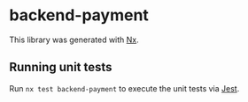 # backend-payment

This library was generated with [Nx](https://nx.dev).

## Running unit tests

Run `nx test backend-payment` to execute the unit tests via [Jest](https://jestjs.io).
